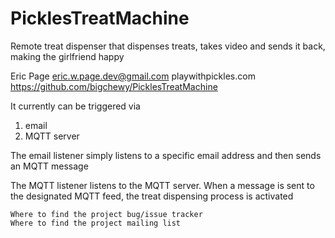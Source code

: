 # PicklesTreatMachine
Remote treat dispenser that dispenses treats, takes video and sends it back, making the girlfriend happy


Eric Page
eric.w.page.dev@gmail.com
playwithpickles.com
https://github.com/bigchewy/PicklesTreatMachine


It currently can be triggered via
1) email
2) MQTT server

The email listener simply listens to a specific email address and then sends an MQTT message

The MQTT listener listens to the MQTT server. When a message is sent to the designated MQTT feed, the treat dispensing process is activated


    Where to find the project bug/issue tracker
    Where to find the project mailing list


